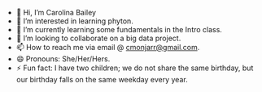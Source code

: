 - 👋 Hi, I’m Carolina Bailey
- 👀 I’m interested in learning phyton.
- 🌱 I’m currently learning some fundamentals in the Intro class.
- 💞️ I’m looking to collaborate on a big data project.
- 📫 How to reach me via email @ cmonjarr@gmail.com.
- 😄 Pronouns: She/Her/Hers.
- ⚡ Fun fact: I have two children; we do not share the same birthday, but our birthday falls on the same weekday every year.

<!---
cmonjarr/cmonjarr is a ✨ special ✨ repository because its `README.md` (this file) appears on your GitHub profile.
You can click the Preview link to take a look at your changes.
--->
